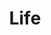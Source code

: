 ---
pid: PT81
title: Life
location_transcription: Near Water
zipcode: '14760'
outside_phl: 'Olean NY '
neighborhood: 
age: '80'
age_range: 70+
instagram: 
image_file_name: PT_81.jpg
proposal_transcription: 
topic: Uplifting
topic_summary: '0'
type: Other No Form
keywords_other: 
credit: G. Fish
image_labels: Life -Peace -Integrity -Friendship -Simplicity -Calmness -Simplicity
  -Sportsmanship -Beauty
twitter: 
facebook: 
permalink: "/monuments/pt81/"
layout: item-page
---